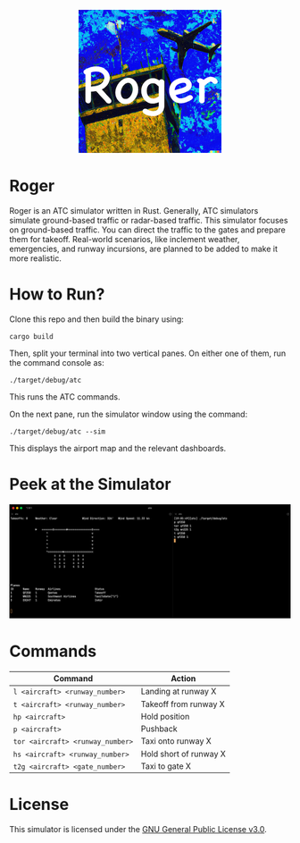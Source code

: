 <p align="center">
  <img src="./assets/logo.png">
</p>

# Roger

Roger is an ATC simulator written in Rust.
Generally, ATC simulators simulate ground-based traffic or radar-based traffic.
This simulator focuses on ground-based traffic.
You can direct the traffic to the gates and prepare them for takeoff.
Real-world scenarios, like inclement weather, emergencies, and runway incursions, are planned to be added to make it more realistic.

# How to Run?

Clone this repo and then build the binary using:

```
cargo build
```

Then, split your terminal into two vertical panes. On either one of them, run the command console as:

```
./target/debug/atc
```

This runs the ATC commands.

On the next pane, run the simulator window using the command:

```
./target/debug/atc --sim
```

This displays the airport map and the relevant dashboards.

# Peek at the Simulator

![Screen Shot 2023-09-16 at 7 07 12 PM](./assets/screenshot.png)

# Commands

| Command                          | Action                 |
| -------------------------------- | ---------------------- |
| `l <aircraft> <runway_number>`   | Landing at runway X    |
| `t <aircraft> <runway_number>`   | Takeoff from runway X  |
| `hp <aircraft>`                  | Hold position          |
| `p <aircraft>`                   | Pushback               |
| `tor <aircraft> <runway_number>` | Taxi onto runway X     |
| `hs <aircraft> <runway_number>`  | Hold short of runway X |
| `t2g <aircraft> <gate_number>`   | Taxi to gate X         |

# License

This simulator is licensed under the [GNU General Public License v3.0](https://github.com/pncnmnp/roger/blob/master/LICENSE).
